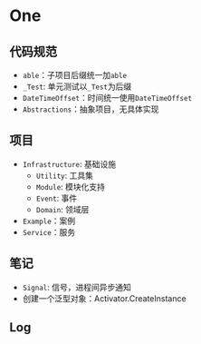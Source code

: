 # One

## 代码规范

- `able`：子项目后缀统一加`able`
- `_Test`: 单元测试以`_Test`为后缀
- `DateTimeOffset`：时间统一使用`DateTimeOffset`
- `Abstractions`：抽象项目，无具体实现

## 项目

- `Infrastructure`: 基础设施
  - `Utility`: 工具集
  - `Module`: 模块化支持
  - `Event`: 事件
  - `Domain`: 领域层
- `Example`：案例
- `Service`：服务

## 笔记

- `Signal`: 信号，进程间异步通知
- 创建一个泛型对象：Activator.CreateInstance

## Log


